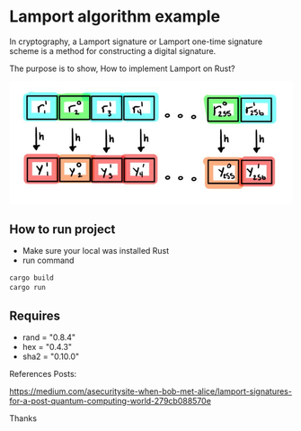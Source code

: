 # Lamport algorithm example

In cryptography, a Lamport signature or Lamport one-time signature scheme is a method for constructing a digital signature.

The purpose is to show, How to implement Lamport on Rust?

![Lamport](./lamport.jpg)

## How to run project

* Make sure your local was installed Rust
* run command
```bash
cargo build
cargo run
```

## Requires
* rand = "0.8.4"
* hex = "0.4.3"
* sha2 = "0.10.0"

References Posts:

https://medium.com/asecuritysite-when-bob-met-alice/lamport-signatures-for-a-post-quantum-computing-world-279cb088570e

Thanks